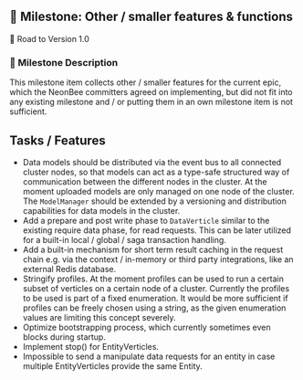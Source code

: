 ## 🚀 Milestone: Other / smaller features & functions
 🌌 Road to Version 1.0

### 📝 Milestone Description

This milestone item collects other / smaller features for the current epic, which the NeonBee committers agreed on implementing, but did not fit into any existing milestone and / or putting them in an own milestone item is not sufficient.

## Tasks / Features

- Data models should be distributed via the event bus to all connected cluster nodes, so that models can act as a type-safe structured way of communication between the different nodes in the cluster. At the moment uploaded models are only managed on one node of the cluster. The `ModelManager` should be extended by a versioning and distribution capabilities for data models in the cluster.
- Add a prepare and post write phase to `DataVerticle` similar to the existing require data phase, for read requests. This can be later utilized for a built-in local / global / saga transaction handling.
- Add a built-in mechanism for short term result caching in the request chain e.g. via the context / in-memory or third party integrations, like an external Redis database.
- Stringify profiles. At the moment profiles can be used to run a certain subset of verticles on a certain node of a cluster. Currently the profiles to be used is part of a fixed enumeration. It would be more sufficient if profiles can be freely chosen using a string, as the given enumeration values are limiting this concept severely.
- Optimize bootstrapping process, which currently sometimes even blocks during startup.
- Implement stop() for EntityVerticles.
- Impossible to send a manipulate data requests for an entity in case multiple EntityVerticles provide the same Entity.